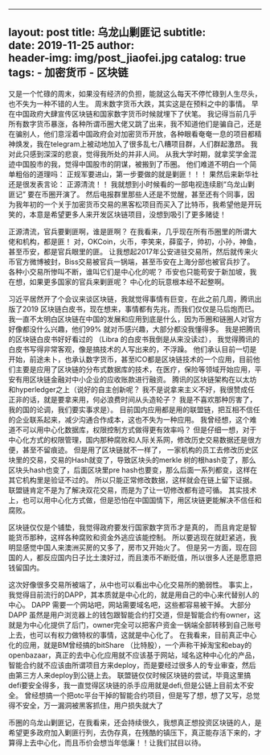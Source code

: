 

---
layout:     post
title:      乌龙山剿匪记
subtitle:   
date:       2019-11-25
author:     
header-img: img/post_jiaofei.jpg
catalog: true
tags:
    - 加密货币
    - 区块链
---


又是一个忙碌的周末，如果没有经济的负担，能就这么每天不停忙碌到人生尽头，也不失为一种不错的人生。 周末数字货币大跌，其实这是在预料之中的事情。 早在中国政府大肆宣传区块链和国家数字货币时候就埋下了伏笔。 我记得当前几乎所有数字货币暴涨，各种所谓币圈大佬又跳了出来，我不知道他们是骗自己，还是在骗别人，他们意淫着中国政府会对加密货币开放，各种眼看奄奄一息的项目都精神焕发，我在telegram上被动地加入了很多乱七八糟项目群，人们群起激昂。  我对此只感到深深的悲哀，觉得我所处的并非人间。 从我大学时期，就拿奖学金混迹中国股市的我，觉得中国股市的阴谋，被搬到了币圈。 他们难道不明白一个简单粗俗的道理吗： 正规军要进山，第一步要做的就是剿匪！！！ 果然后来新华社还是很发表言论： 正源清流！！  我就想到小时候看的一部电视连续剧“乌龙山剿匪记” 要在币圈开演了。  然后电报群里那些人还是不觉醒，甚至还有个同事，因为我年初的一个关于加密货币交易的黑客松项目而买入了比特币，我希望他是开玩笑的，本意是希望更多人来开发区块链项目，没想到吸引了更多赌徒！ 



正源清流，官兵要剿匪啊，谁是匪啊？ 在我看来，几乎现在所有币圈里的所谓大佬和机构，都是匪！  对，OKCoin，火币，李笑来，薛蛮子，帅初，小孙，神鱼，甚至币安，都是官兵眼里的匪。 让我想起2017年公安进驻交易所，然后就传来火币官方微博被封，Biss交易被官兵一锅端，甚至币安在上海分部也被官兵抄了。  各种小交易所惨叫不断，谁叫它们是中心化的呢？  币安也只能苟安于新加坡，我在想，如果更多国家的官兵来剿匪呢？  中心化的玩意根本经不起整啊。 




习近平居然开了个会议来谈区块链，我就觉得事情有巨变，在此之前几周，腾讯出版了2019 区块链白皮书，现在想来，事情都有先兆，而我们仅仅是马后炮而已。  我一直不太明白区块链在中国的发展和应用到底是什么，因为币圈和链圈人对官方好像都没什么兴趣，他们99% 就对币感兴趣，大部分都没我懂得多。 我是把腾讯的区块链白皮书好好看过的 （Libra 的白皮书我倒是从来没读过）， 我觉得腾讯的白皮书写得非常客观，像是搞技术的人写出来的，不浮躁。  他们承认目前一切是开始，前途未卜，也承认数字货币，甚至ICO都是区块链技术的一个应用，目前他们主要是应用了区块链的分布式数据库的技术，在医疗，保险等领域开始应用，平安有用区块链金融对中小企业的应收账款进行融资。 腾讯的区块链架构在以太坊和hyperledger之上（说好的自主创新呢？ 我不是说拿来主义不好，我很赞成任正非的话，就是要拿来用，何必浪费时间从头造轮子？ 我是不喜欢那种厉害了，我的国的论调，我们要实事求是）。  目前国内应用都是用的联盟链，把互相不信任的企业联系起来，减少沟通合作成本，这也不失为一种应用。  我曾经想，这个难道不可以用中心化数据库，权限控制方式做得更有效率吗？ 但是仔细一想，对于中心化方式的权限管理，国内那种腐败和人际关系网，修改历史交易数据还是很方便，甚至不留痕迹。 但是用了区块链就不一样了， 一家机构的员工去修改历史区块里的交易，交易的Hash就变了，导致区块头的merkle 树的根hash变了，那么区块头hash也变了，后面区块里pre hash也要变，那么后面一系列都变，这样在其它机构里是验证不过的。  所以只能正常修改数据，这样就会在链上留下证据。 联盟链肯定不是为了解决双花交易，而是为了让一切修改都有迹可循。 其实技术上，也可以用中心化方式做，但是恐怕在中国国情下，用区块链更能解决不信任和腐败。




区块链仅仅是个铺垫，我觉得政府要发行国家数字货币才是真的， 而且肯定是智能货币那种，这样各种腐败和资金外逃应该能控制。 所以要逃现在就赶紧逃，我明显感觉中国人来澳洲买房的又多了，房市又开始火了。 但是另一方面，现在回国的人，都反应国内日子比土澳好过，而且澳币不断贬值，所以很多人还是愿意把钱留国内。 



这次好像很多交易所被端了，从中也可以看出中心化交易所的脆弱性。 事实上，我觉得目前流行的DAPP，其本质就是中心化的，就是用自己的中心来代替别人的中心。 DAPP 需要一个网站吧，网站需要域名吧，这些都容易被干掉。 大部分DAPP 虽然是用户浏览器上的钱包跟智能合约打交道，但是智能合约有owner，这就是为中心化提供了后门，owner完全可以把客户资金一锅端全部转移到自己账号上去，也可以有权力做特权的事情，这就是中心化了。  在我看来，目前真正中心化的应用，就是BM曾经搞的bitShare （比特股），一个声称干掉淘宝和ebay的openbazaar，真正的去中心化应用就不应该基于网站，域名这种中心化的产品，智能合约就不应该由所谓项目方来deploy，而是要经过很多人的专业审查，然后由第三方人来deploy到公链上去。 联盟链仅仅时候区块链的尝试，毕竟这里搞defi要安全得多，我一直觉得区块链的杀手应用就是defi,但是公链上目前太不安全。 曾经想搞一个把otc平台干掉的智能合约项目，但是写了想，想了又写，总觉得不安全，万一漏洞被黑客抓住，用户损失就大了





币圈的乌龙山剿匪记，在我看来，还会持续很久，我想真正想投资区块链的人，是希望更多政府加入剿匪行列，去伪存真，在残酷的镇压下，真正能存活下来的，才算得上去中心化，而且币价会想当年低廉！！让我们拭目以待。
